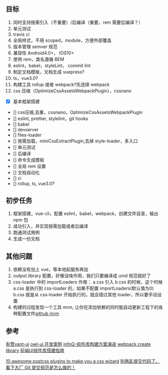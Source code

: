 
#

## 目标

1. 同时支持按需引入（不重要）/后编译（重要，rem 需要后编译？）
2. 单元测试
3. travis ci
4. 全局样式，不用 scoped，module，方便外部覆盖
5. 版本管理 semver 规范
6. 兼容性 Android4.0+， IOS10+
7. 使用 rem，类名遵循 BEM
8. eslint，babel，styleLint， commit lint
9. 制定文档模板，文档生成 vuepress?
10. ts，vue3.0?
11. 构建工具 rollup 或者 webpack?先选择 webpack
12. css 压缩（OptimizeCssAssetsWebpackPlugin），cssnano

- [x] 基本框架搭建
- [] css压缩,去重，cssnano，OptimizeCssAssetsWebpackPlugin
- [] eslint, prettier, stylelint，git hooks
- [] babel
- [] devserver
- [] files-loader
- [] 按需加载，miniCssExtractPlugin,去掉 style-loader，多入口
- [] 单元测试
- [] 后编译
- [] 命令生成模板
- [] 全局 rem 设置
- [] 文档自动化
- [] ci
- [] rollup, ts, vue3.0?

## 初步任务

1. 框架搭建，vue-cli，配置 eslint，babel，webpack，创建文件目录，输出 npm 包
2. 成功引入，并实现按需加载或者后编译
3. 跑通测试用例
4. 生成一份文档

## 其他问题

1. 依赖没有加上 vue，等本地起服务再加
2. output.library 配置，好像没啥作用，我们只要编译成 umd 规范就好了
3. css-loader 中的 importLoaders 作用： a.css 引入 b.css 的时候，这个时候 a.css 是执行到 css-loader 的，如果不配置 importLoaders(默认值为0) b.css 就是从 css-loader 开始执行的，就会错过其他 loader，所以要手动设置
4. 构建的过程发现一个工具 mrm, 让你在添加依赖的同时能自动更新工程下的各种配置文件[github mrm](https://github.com/sapegin/mrm)

## 参考

[有赞vant-ui](https://github.com/youzan/vant)
[owl-ui 开发案例](https://github.com/dengwb1991/owl-ui)
[infoQ-组件库构建方案演进](https://www.infoq.cn/article/VMA6h6uJzDeljkFERurZ)
[webpack create library](https://www.webpackjs.com/guides/author-libraries/#%E5%88%9B%E5%BB%BA%E4%B8%80%E4%B8%AA-library)
[前端UI组件库搭建指南](https://zhuanlan.zhihu.com/p/94920464)
<!-- [6个postcss插件推荐](https://juejin.im/post/5c9b3c465188251e1618670a) -->
[10 awesome postcss plugins to make you a css wizard](https://www.hongkiat.com/blog/postcss-plugins/)
[别再乱提交代码了，看下大厂 Git 提交规范是怎么做的！](https://mp.weixin.qq.com/s/IMqhv9j_STQRmfeyU9vB1w)
